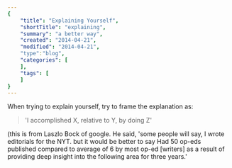 ```yaml
---
{
    "title": "Explaining Yourself",
    "shortTitle": "explaining",
    "summary": "a better way",
    "created": "2014-04-21",
    "modified": "2014-04-21",
    "type":"blog",
    "categories": [
    ],
    "tags": [
    ]
}
---
```

When trying to explain yourself, try to frame the explanation as: <blockquote>'I accomplished X, relative to Y, by doing Z' </blockquote>

(this is from Laszlo Bock of google. He said, 'some people will say, I wrote editorials for the NYT. but it would be better to say Had 50 op-eds published compared to average of 6 by most op-ed [writers] as a result of providing deep insight into the following area for three years.' 
